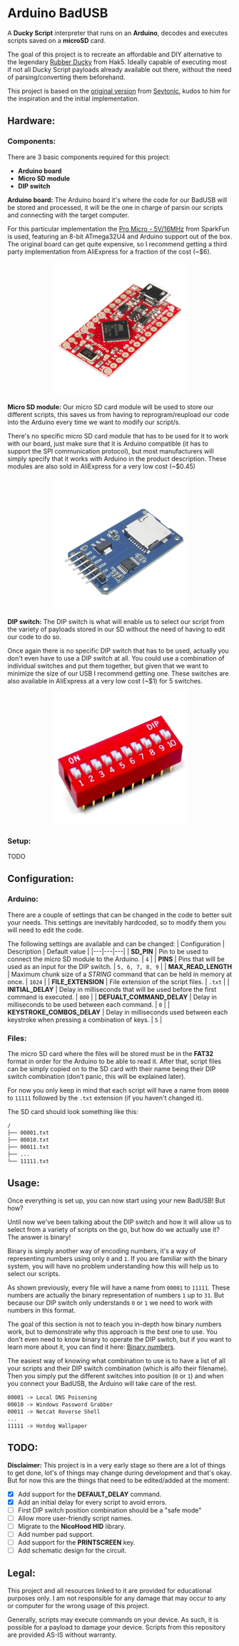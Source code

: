 
# Arduino BadUSB
A **Ducky Script** interpreter that runs on an **Arduino**, decodes and executes scripts saved on a **microSD** card.

The goal of this project is to recreate an affordable and DIY alternative to the legendary [Rubber Ducky](https://hak5.org/products/usb-rubber-ducky-deluxe) from Hak5. Ideally capable of executing most if not all Ducky Script payloads already available out there, without the need of parsing/converting them beforehand.

This project is based on the [original version](https://github.com/Seytonic/Duckduino-microSD) from [Seytonic](https://twitter.com/seytonic), kudos to him for the inspiration and the initial implementation.

## Hardware:
### Components:
There are 3 basic components required for this project:

 - **Arduino board**
 - **Micro SD module**
 - **DIP switch**

**Arduino board:** The Arduino board it's where the code for our BadUSB will be stored and processed, it will be the one in charge of parsin our scripts and connecting with the target computer.

 For this particular implementation the [Pro Micro - 5V/16MHz](https://www.sparkfun.com/products/12640) from SparkFun is used, featuring an 8-bit ATmega32U4 and Arduino support out of the box. The original board can get quite expensive, so I recommend getting a third party implementation from AliExpress for a fraction of the cost (~$6).

<p align="center">
  <img src="./img/pro-micro.png" alt="SparkFun Pro Micro - 5V/16MHz"/>
</p>

**Micro SD module:** Our micro SD card module will be used to store our different scripts, this saves us from having to reprogram/reupload our code into the Arduino every time we want to modify our script/s.

There's no specific micro SD card module that has to be used for it to work with our board, just make sure that it is Arduino compatible (it has to support the SPI communication protocol), but most manufacturers will simply specify that it works with Arduino in the product description. These modules are also sold in AliExpress for a very low cost (~$0.45)

<p align="center">
  <img src="./img/sd-module.png" alt="Micro SD card reader module"/>
</p>

**DIP switch:** The DIP switch is what will enable us to select our script from the variety of payloads stored in our SD without the need of having to edit our code to do so.

Once again there is no specific DIP switch that has to be used, actually you don't even have to use a DIP switch at all. You could use a combination of individual switches and put them together, but given that we want to minimize the size of our USB I recommend getting one. These switches are also available in AliExpress at a very low cost (~$1) for 5 switches.

<p align="center">
  <img src="./img/dip-switch.png" alt="DIP switch of 10 positions"/>
</p>

### Setup:
TODO

## Configuration:
### Arduino:
There are a couple of settings that can be changed in the code to better suit your needs. This settings are inevitably hardcoded, so to modify them you will need to edit the code.

The following settings are available and can be changed:
| Configuration | Description | Default value |
|---|---|---|
| **SD_PIN** | Pin to be used to connect the micro SD module to the Arduino. | `4` |
| **PINS** | Pins that will be used as an input for the DIP switch. | `5, 6, 7, 8, 9` |
| **MAX_READ_LENGTH** | Maximum chunk size of a _STRING_ command that can be held in memory at once. | `1024` |
| **FILE_EXTENSION** | File extension of the script files. | `.txt` |
| **INITIAL_DELAY** | Delay in milliseconds that will be used before the first command is executed. | `800` |
| **DEFUALT_COMMAND_DELAY** | Delay in milliseconds to be used between each command. | `0` |
| **KEYSTROKE_COMBOS_DELAY** | Delay in milliseconds used between each keystroke when pressing a combination of keys. | `5` |

### Files:
The micro SD card where the files will be stored must be in the **FAT32** format in order for the Arduino to be able to read it. After that, script files can be simply copied on to the SD card with their name being their DIP switch combination (don't panic, this will be explained later).

For now you only keep in mind that each script will have a name from `00000` to `11111` followed by the `.txt` extension (if you haven't changed it).

The SD card should look something like this:
```
/
├── 00001.txt
├── 00010.txt
├── 00011.txt
├── ...
└── 11111.txt
```

## Usage:
Once everything is set up, you can now start using your new BadUSB! But how?

Until now we've been talking about the DIP switch and how it will allow us to select from a variety of scripts on the go, but how do we actually use it? The answer is binary!

Binary is simply another way of encoding numbers, it's a way of representing numbers using only `0` and `1`. If you are familiar with the binary system, you will have no problem understanding how this will help us to select our scripts.

As shown previously, every file will have a name from `00001` to `11111`. These numbers are actually the binary representation of numbers `1` up to `31`. But because our DIP switch only understands `0` or `1` we need to work with numbers in this format.

The goal of this section is not to teach you in-depth how binary numbers work, but to demonstrate why this approach is the best one to use. You don't even need to know binary to operate the DIP switch, but if you want to learn more about it, you can find it here: [Binary numbers](https://en.wikipedia.org/wiki/Binary_number).

The easiest way of knowing what combination to use is to have a list of all your scripts and their DIP switch combination (which is alfo their filename). Then you simply put the different switches into position (`0` or `1`) and when you connect your BadUSB, the Arduino will take care of the rest.

```
00001 -> Local DNS Poisoning
00010 -> Windows Password Grabber
00011 -> Netcat Reverse Shell
...
11111 -> Hotdog Wallpaper
```

## TODO:
**Disclaimer:** This project is in a very early stage so there are a lot of things to get done, lot's of things may change during development and that's okay. But for now this are the things that need to be edited/added at the moment:

- [X] Add support for the **DEFAULT_DELAY** command.
- [X] Add an initial delay for every script to avoid errors.
- [ ] First DIP switch position combination should be a "safe mode"
- [ ] Allow more user-friendly script names.
- [ ] Migrate to the **NicoHood HID** library.
- [ ] Add number pad support.
- [ ] Add support for the **PRINTSCREEN** key.
- [ ] Add schematic design for the circuit.

## Legal:
This project and all resources linked to it are provided for educational purposes only. I am not responsible for any damage that may occur to any or computer for the wrong usage of this project.

Generally, scripts may execute commands on your device. As such, it is possible for a payload to damage your device. Scripts from this repository are provided AS-IS without warranty.
